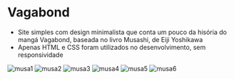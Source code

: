 # Vagabond

- Site simples com design minimalista que conta um pouco da hisória do mangá Vagabond, baseada no livro Musashi, de Eiji Yoshikawa
- Apenas HTML e CSS foram utilizados no desenvolvimento, sem responsividade

 ![musa1](https://github.com/luan-marques/Vagabond/assets/116835778/dcc11780-0846-4710-8a53-ada3279f49c1)
 ![musa2](https://github.com/luan-marques/Vagabond/assets/116835778/2e55d8d8-be26-45de-92a3-a187add8d070)
 ![musa3](https://github.com/luan-marques/Vagabond/assets/116835778/b7a4a02e-73bd-4194-b9bd-7c593c9a3627)
 ![musa4](https://github.com/luan-marques/Vagabond/assets/116835778/2d785e3f-e699-49e6-b766-d491d9e275cf)
 ![musa5](https://github.com/luan-marques/Vagabond/assets/116835778/6d9879c4-45e9-4ac6-a3af-16dab26ebe24)
 ![musa6](https://github.com/luan-marques/Vagabond/assets/116835778/113d2b4f-0269-457e-bb88-63115300305e)
